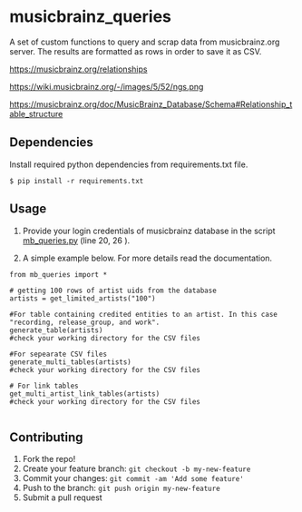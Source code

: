 # musicbrainz_queries


A set of custom functions to query and scrap data from musicbrainz.org server. The results are formatted as rows in order to save it as CSV.


https://musicbrainz.org/relationships

https://wiki.musicbrainz.org/-/images/5/52/ngs.png

https://musicbrainz.org/doc/MusicBrainz_Database/Schema#Relationship_table_structure





## Dependencies

Install required python dependencies from requirements.txt file.

    $ pip install -r requirements.txt


## Usage

1. Provide your login credentials of musicbrainz database in the script [mb_queries.py](https://github.com/albincorreya/musicbrainz_queries/blob/master/mb_queries.py) (line 20, 26 ).

2. A simple example below. For more details read the documentation.
  ```
  from mb_queries import *
  
  # getting 100 rows of artist uids from the database
  artists = get_limited_artists("100")
  
  #For table containing credited entities to an artist. In this case "recording, release_group, and work".
  generate_table(artists)
  #check your working directory for the CSV files
  
  #For sepearate CSV files
  generate_multi_tables(artists)
  #check your working directory for the CSV files
  
  # For link tables
  get_multi_artist_link_tables(artists)
  #check your working directory for the CSV files
  
  
  ```


## Contributing
1. Fork the repo!
2. Create your feature branch: `git checkout -b my-new-feature`
3. Commit your changes: `git commit -am 'Add some feature'`
4. Push to the branch: `git push origin my-new-feature`
5. Submit a pull request
